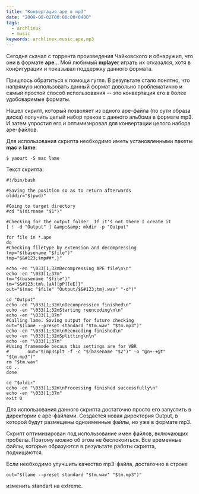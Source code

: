 ```yaml
---
title: "Конвертация ape в mp3"
date: "2009-08-02T00:00:00+0400"
tags:
  - archlinux
  - music
keywords: archlinex,music,ape,mp3
---
```

Сегодня скачал с торрента произведения Чайковского и обнаружил, что они в формате <strong>ape</strong>... Мой любимый <strong>mplayer</strong> играть их отказался, хотя в конфигурации и показывал поддержку данного формата.

Пришлось обратиться к помощи гугля. В результате стало понятно, что напрямую использовать данный формат довольно проблематично и самый простой способ использования -- это конвертация его в более удобоваримые форматы.

Нашел скрипт, который позволяет из одного ape-файла (по сути образа диска) получить целый набор треков с данного альбома в формате mp3. И затем упростил его и оптимизировал для конвертации целого набора ape-файлов.

Для использования скрипта необходимо иметь установленными пакеты <strong>mac</strong> и <strong>lame</strong>:

    $ yaourt -S mac lame

Текст скрипта:

    #!/bin/bash

    #Saving the position so as to return afterwards
    olddir="$(pwd)"

    #Going to target directory
    #cd "$(dirname "$1")"

    #Checking for the output folder. If it's not there I create it
    [ ! -d "Output" ] &amp;&amp; mkdir -p "Output"

    for file in *.ape
    do
    #Checking filetype by extension and decompressing
    tmp="$(basename "$file")"
    tmp="$&#123;tmp##*.}"

    echo -en "\033[1;32mDecompressing APE file\n\n"
    echo -en "\033[1;37m"
    tm="$(basename "$file")"
    tm="$&#123;tm%.[aA][pP][eE]}"
    out="$(mac "$file" "Output/$&#123;tm}.wav" "-d")"

    cd "Output"
    echo -en "\033[1;32m\nDecompression finished\n"
    echo -en "\033[1;32mStarting reencoding\n\n"
    echo -en "\033[1;37m"
    #Calling lame. Saving output for future checking
    out="$(lame --preset standard "$tm.wav" "$tm.mp3")"
    echo -en "\033[1;32m\nReencoding finished\n"
    echo -en "\033[1;32mSplitting\n\n"
    echo -en "\033[1;37m"
    #Using framemode becaus this settings are for VBR
    #       out="$(mp3splt -f -c "$(basename "$2")" -o "@n+-+@t" "$tm.mp3")"
    rm "$tm.wav"
    cd ..
    done

    cd "$oldir"
    echo -en "\033[1;32m\nProcessing finished successfully\n"
    echo -en "\033[1;37m"
    exit 0

Для использования данного скрипта достаточно просто его запустить в директории с ape-файлами. Создается новая директория Output, в которой будут размещены одноименные файлы, но уже в формате mp3.

Скрипт оптимизирован под использование имен файлов, включающих пробелы. Поэтому можно об этом не беспокоиться. Все временные файлы, которые образуются в результате работы скрипта, подчищаются.

Если необходимо улучшить качество mp3-файла, достаточно в строке

    out="$(lame --preset standard "$tm.wav" "$tm.mp3")"

изменить standart на extreme.
